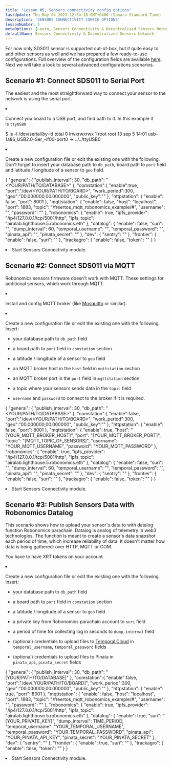 ```yaml
---
title: "Lesson #5, Sensors connectivity config options"
lastUpdate: Thu May 04 2023 12:54:18 GMT+0400 (Samara Standard Time)
description: 'SENSORS CONNECTIVITY CONFIG OPTIONS'
lessonNumber: 5
metaOptions: [Learn, Sensors Connectivity & Decentralized Sensors Network]
defaultName: Sensors Connectivity & Decentralized Sensors Network
---
```


For now only SDS011 sensor is supported out-of-box, but it quite easy to add other sensors as well and we has prepared a few ready-to-use configurations. Full overview of the configuration fields are available [here](https://github.com/airalab/sensors-connectivity/tree/master/connectivity/config). Next we will take a look to several advanced configurations scenarios.

## Scenario #1: Connect SDS011 to Serial Port

The easiest and the most straightforward way to connect your sensor to the network is using the serial port. 

<List type="numbers">

<li>

Connect you board to a USB port, and find path to it. In this example it is `ttyUSB0`


<LessonCodeWrapper codeClass="big-code" language="bash">$ ls -l /dev/serial/by-id
total 0
lrwxrwxrwx 1 root root 13 sep 5 14:01 usb-1a86_USB2.0-Ser_-if00-port0 -> ../../ttyUSB0</LessonCodeWrapper>
</li>

<li>

Create a new configuration file or edit the existing one with the following. Don't forget to insert your database path to `db_path`, board path to `port` field and latitude / longitude of a sensor to `geo` field.

<LessonCodeWrapper codeClass="big-code" language="json">{
   "general": {
      "publish_interval": 30,
      "db_path": "<YOUR/PATH/TO/DATABASE>"
   },
   "comstation":{
      "enable":true,
      "port":"/dev/<YOUR/PATH/TO/BOARD>",
      "work_period":300,
      "geo":"00.000000,00.000000",
      "public_key":""
   },
   "httpstation": {
      "enable": false,
      "port": 8001
   },
   "mqttstation": {
      "enable": false,
      "host": "localhost",
      "port": 1883,
      "topic": "/freertos_mqtt_robonomics_example/#",
      "username": "",
      "password": ""
   },
   "robonomics": {
      "enable": true,
      "ipfs_provider": "/ip4/127.0.0.1/tcp/5001/http",
      "ipfs_topic": "airalab.lighthouse.5.robonomics.eth"
   },
   "datalog": {
      "enable": false,
      "suri": "",
      "dump_interval": 60,
      "temporal_username": "",
      "temporal_password": "",
      "pinata_api": "",
      "pinata_secret": ""
   },
   "dev": {
      "sentry": ""
   },
   "frontier": {
      "enable": false,
      "suri": ""
   },
   "trackagro": {
      "enable": false,
      "token": ""
   }
}</LessonCodeWrapper>

</li>

<li>Start Sensors Connectivity module.</li>

</List>


## Scenario #2: Connect SDS011 via MQTT

<RoboAcademyNote type="okay" title="INFO">Robonomics sensors firmware doesn't work with MQTT. These settings for additional sensors, which work through MQTT.
</RoboAcademyNote>

<List type="numbers">

<li>

Install and config MQTT broker (like [Mosquitto](https://mosquitto.org/) or similar).

</li>

<li>

Create a new configuration file or edit the existing one with the following. Insert:

- your database path to `db_path` field

- a board path to `port` field in `comstation` section

- a latitude / longitude of a sensor to `geo` field

- an MQTT broker host in the `host` field in `mqttstation` section

- an MQTT broker port in the `port` field in `mqttstation` section

- a topic where your sensors sends data in the `topic` field

- `username` and `password` to connect to the broker if it is required.


<LessonCodeWrapper codeClass="big-code" language="json">{
   "general": {
      "publish_interval": 30,
      "db_path": "<YOUR/PATH/TO/DATABASE>"
   },
   "comstation":{
      "enable":false,
      "port":"/dev/<YOUR/PATH/TO/BOARD>",
      "work_period":300,
      "geo":"00.000000,00.000000",
      "public_key":""
   },
   "httpstation": {
      "enable": false,
      "port": 8001
   },
   "mqttstation": {
      "enable": true,
      "host": "[YOUR_MQTT_BROKER_HOST]",
      "port": "[YOUR_MQTT_BROKER_PORT]",
      "topic": "[MQTT_TOPIC_OF_SENSORS]",
      "username": "YOUR_MQTT_USERNAME",
      "password": "YOUR_MQTT_PASSWORD"
   },
   "robonomics": {
      "enable": true,
      "ipfs_provider": "/ip4/127.0.0.1/tcp/5001/http",
      "ipfs_topic": "airalab.lighthouse.5.robonomics.eth"
   },
   "datalog": {
      "enable": false,
      "suri": "",
      "dump_interval": 60,
      "temporal_username": "",
      "temporal_password": "",
      "pinata_api": "",
      "pinata_secret": ""
   },
   "dev": {
      "sentry": ""
   },
   "frontier": {
      "enable": false,
      "suri": ""
   },
   "trackagro": {
      "enable": false,
      "token": ""
   }
}</LessonCodeWrapper>

</li>

<li>Start Sensors Connectivity module.</li>

</List>

## Scenario #3: Publish Sensors Data with Robonomics Datalog

This scenario shows how to upload your sensor's data to with datalog function Robonomics parachain. Datalog is analog of telemetry in web3 technologies. The function is meant to create a sensor's data snapshot each period of time, which increase reliability of data. It doesn't matter how data is being gathered: over HTTP, MQTT or COM.

<RoboAcademyNote type="warning" title="WARNING">You have to have XRT tokens on your account
</RoboAcademyNote>

<List type="numbers">

<li>

Create a new configuration file or edit the existing one with the following. Insert:

- your database path to `db_path` field

- a board path to `port` field in `comstation` section

- a latitude / longitude of a sensor to `geo` field

- a private key from Robonomics parachain account to `suri` field

- a period of time for collecting log in seconds to `dump_interval` field

- (optional) credentials to upload files to [Temporal.Cloud](http://Temporal.Cloud) in `temporal_username`, `temporal_password` fields

- (optional) credentials to upload files to Pinata in `pinata_api`, `pinata_secret` fields

<LessonCodeWrapper codeClass="big-code" language="json">{
   "general": {
      "publish_interval": 30,
      "db_path": "[YOUR/PATH/TO/DATABASE]"
   },
   "comstation":{
      "enable":false,
      "port":"/dev/[YOUR/PATH/TO/BOARD]",
      "work_period":300,
      "geo":"00.000000,00.000000",
      "public_key":""
   },
   "httpstation": {
      "enable": true,
      "port": 8001
   },
   "mqttstation": {
      "enable": false,
      "host": "localhost",
      "port": 1883,
      "topic": "/freertos_mqtt_robonomics_example/#",
      "username": "",
      "password": ""
   },
   "robonomics": {
      "enable": true,
      "ipfs_provider": "/ip4/127.0.0.1/tcp/5001/http",
      "ipfs_topic": "airalab.lighthouse.5.robonomics.eth"
   },
   "datalog": {
      "enable": true,
      "suri": "[YOUR_PRIVATE_KEY]",
      "dump_interval": TIME_PERIOD,
      "temporal_username": "YOUR_TEMPORAL_USERNAME",
      "temporal_password": "YOUR_TEMPORAL_PASSWORD",
      "pinata_api": "YOUR_PINATA_API_KEY",
      "pinata_secret": "YOUR_PINATA_SECRET"
   },
   "dev": {
      "sentry": ""
   },
   "frontier": {
      "enable": true,
      "suri": ""
   },
   "trackagro": {
      "enable": false,
      "token": ""
   }
}</LessonCodeWrapper>

</li>

<li>Start Sensors Connectivity module.</li>

</List>